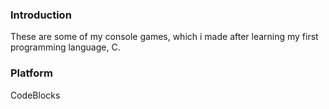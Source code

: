 ### Introduction
These are some of my console games, which i made after learning my first programming language, C.
### Platform
CodeBlocks
